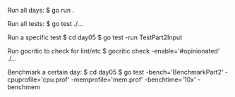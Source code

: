 Run all days:
$ go run .

Run all tests:
$ go test ./...

Run a specific test
$ cd day05
$ go test -run TestPart2Input

Run gocritic to check for lint/etc
$ gocritic check -enable='#opinionated' ./...

Benchmark a certain day:
$ cd day05
$ go test -bench='BenchmarkPart2' -cpuprofile='cpu.prof' -memprofile='mem.prof' -benchtime='10x' -benchmem